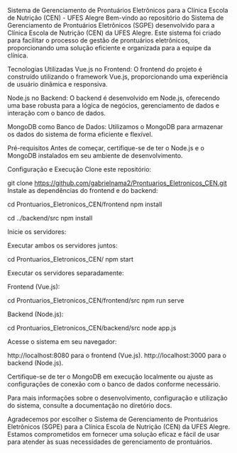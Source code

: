 Sistema de Gerenciamento de Prontuários Eletrônicos para a Clínica Escola de Nutrição (CEN) - UFES Alegre
Bem-vindo ao repositório do Sistema de Gerenciamento de Prontuários Eletrônicos (SGPE) desenvolvido para a Clínica Escola de Nutrição (CEN) da UFES Alegre. Este sistema foi criado para facilitar o processo de gestão de prontuários eletrônicos, proporcionando uma solução eficiente e organizada para a equipe da clínica.

Tecnologias Utilizadas
Vue.js no Frontend: O frontend do projeto é construído utilizando o framework Vue.js, proporcionando uma experiência de usuário dinâmica e responsiva.

Node.js no Backend: O backend é desenvolvido em Node.js, oferecendo uma base robusta para a lógica de negócios, gerenciamento de dados e interação com o banco de dados.

MongoDB como Banco de Dados: Utilizamos o MongoDB para armazenar os dados do sistema de forma eficiente e flexível.

Pré-requisitos
Antes de começar, certifique-se de ter o Node.js e o MongoDB instalados em seu ambiente de desenvolvimento.

Configuração e Execução
Clone este repositório:

git clone https://github.com/gabrielnama2/Prontuarios_Eletronicos_CEN.git
Instale as dependências do frontend e do backend:

cd Prontuarios_Eletronicos_CEN/frontend
npm install

cd ../backend/src
npm install

Inicie os servidores:

Executar ambos os servidores juntos:

cd Prontuarios_Eletronicos_CEN/
npm start

Executar os servidores separadamente:

Frontend (Vue.js):

cd Prontuarios_Eletronicos_CEN/frontend/src
npm run serve

Backend (Node.js):

cd Prontuarios_Eletronicos_CEN/backend/src
node app.js

Acesse o sistema em seu navegador:

http://localhost:8080 para o frontend (Vue.js).
http://localhost:3000 para o backend (Node.js).

Certifique-se de ter o MongoDB em execução localmente ou ajuste as configurações de conexão com o banco de dados conforme necessário.

Para mais informações sobre o desenvolvimento, configuração e utilização do sistema, consulte a documentação no diretório docs.

Agradecemos por escolher o Sistema de Gerenciamento de Prontuários Eletrônicos (SGPE) para a Clínica Escola de Nutrição (CEN) da UFES Alegre. Estamos comprometidos em fornecer uma solução eficaz e fácil de usar para atender às suas necessidades de gerenciamento de prontuários.